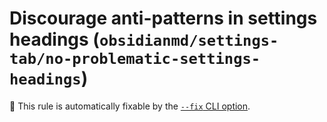 # Discourage anti-patterns in settings headings (`obsidianmd/settings-tab/no-problematic-settings-headings`)

🔧 This rule is automatically fixable by the [`--fix` CLI option](https://eslint.org/docs/latest/user-guide/command-line-interface#--fix).

<!-- end auto-generated rule header -->
